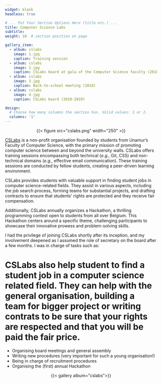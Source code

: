 ```yaml
---
widget: blank
headless: true

# ... Put Your Section Options Here (title etc.) ...
title: Computer Science Labs
subtitle:
weight: 10  # section position on page

gallery_item:
  - album: cslabs
    image: 1.jpg
    caption: Training session
  - album: cslabs
    image: 2.jpg
    caption: CSLabs board at gala of the Computer Science faculty (2018-2019)
  - album: cslabs
    image: 3.jpg
    caption: Back-to-school meeting (2018)
  - album: cslabs
    image: 4.jpg
    caption: CSLabs board (2018-2019)

design:
  # Choose how many columns the section has. Valid values: 1 or 2.
  columns: '1'
---
```


<center>{{< figure src="cslabs.png" width="250" >}}</center>

[CSLabs](https://www.cslabs.be/) is a non-profit organisation founded by students from Unamur’s Faculty of Computer Science,  with the primary mission of promoting computer science between and beyond the university walls. CSLabs offers training sessions encompassing both technical (*e.g.*, Git, CSS) and non-technical domains (*e.g.*, effective email communication). These training sessions are conducted by fellow students, creating a peer-driven learning environment.

CSLabs provides students with valuable support in finding student jobs in computer science-related fields. They assist in various aspects, including the job search process, forming teams for substantial projects, and drafting contracts to ensure that students' rights are protected and they receive fair compensation. 

Additionally, CSLabs annually organizes a Hackathon, a thrilling programming contest open to students from all over Belgium. This Hackathon centers around a specific theme, challenging participants to showcase their innovative prowess and problem-solving skills.

I had the privilege of joining CSLabs shortly after its inception, and my involvement deepened as I assumed the role of secretary on the board after a few months. I was in charge of tasks such as:

# CSLabs also help student to find a student job in a computer science related field. They can help with the general organisation, building a team for bigger project or writing contrats to be sure that your rights are respected and that you will be paid the fair price.


- Organising board meetings and general assembly
- Writing new procedures (very important for such a young organisation!)
- Being in charge of recruitment procedures
- Organising the (first) annual Hackathon

<center>{{< gallery album="cslabs">}}